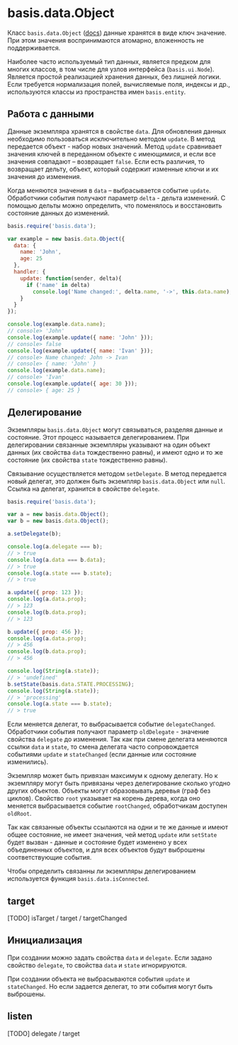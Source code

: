 # basis.data.Object

Класс `basis.data.Object` ([docs](http://basisjs.com/docs#basis.data.Object)) данные хранятся в виде ключ значение. При этом значения воспринимаются атомарно, вложенность не поддерживается.

Наиболее часто используемый тип данных, является предком для многих классов, в том числе для узлов интерфейса (`basis.ui.Node`). Является простой реализацией хранения данных, без лишней логики. Если требуется нормализация полей, вычисляемые поля, индексы и др., используются классы из пространства имен `basis.entity`.

## Работа с данными

Данные экземпляра хранятся в свойстве `data`. Для обновления данных необходимо пользоваться исключительно методом `update`. В метод передается объект - набор новых значений. Метод `update` сравнивает значения ключей в переданном объекте с имеющимися, и если все значения совпадают – возвращает `false`. Если есть различия, то возвращает дельту, объект, который содержит изменные ключи и их значения до изменения.

Когда меняются значения в `data` – выбрасывается событие `update`. Обработчики события получают параметр `delta` - дельта изменений. С помощью дельты можно определить, что поменялось и восстановить состояние данных до изменений.

```js
basis.require('basis.data');

var example = new basis.data.Object({
  data: {
    name: 'John',
    age: 25
  },
  handler: {
    update: function(sender, delta){
      if ('name' in delta)
        console.log('Name changed:', delta.name, '->', this.data.name);
    }
  }
});

console.log(example.data.name);
// console> 'John'
console.log(example.update({ name: 'John' }));
// console> false
console.log(example.update({ name: 'Ivan' }));
// console> Name changed: John -> Ivan
// console> { name: 'John' }
console.log(example.data.name);
// console> 'Ivan'
console.log(example.update({ age: 30 }));
// console> { age: 25 }
```

## Делегирование

Экземпляры `basis.data.Object` могут связываться, разделяя данные и состояние. Этот процесс называется делегированием. При делегировании связанные экземпляры указывают на один объект данных (их свойства `data` тождественно равны), и имеют одно и то же состояние (их свойства `state` тождественно равны).

Связывание осуществляется методом `setDelegate`. В метод передается новый делегат, это должен быть экземпляр `basis.data.Object` или `null`. Ссылка на делегат, хранится в свойстве `delegate`.

```js
basis.require('basis.data');

var a = new basis.data.Object();
var b = new basis.data.Object();

a.setDelegate(b);

console.log(a.delegate === b);
// > true
console.log(a.data === b.data);
// > true
console.log(a.state === b.state);
// > true

a.update({ prop: 123 });
console.log(a.data.prop);
// > 123
console.log(b.data.prop);
// > 123

b.update({ prop: 456 });
console.log(a.data.prop);
// > 456
console.log(b.data.prop);
// > 456

console.log(String(a.state));
// > 'undefined'
b.setState(basis.data.STATE.PROCESSING);
console.log(String(a.state));
// > 'processing'
console.log(a.state === b.state);
// > true
```

Если меняется делегат, то выбрасывается событие `delegateChanged`. Обработчики события получают параметр `oldDelegate` - значение свойства `delegate` до изменения. Так как при смене делегата меняются ссылки `data` и `state`, то смена делегата часто сопровождается событиями `update` и `stateChanged` (если данные или состояние изменились).

Экземпляр может быть привязан максимум к одному делегату. Но к экземпляру могут быть привязаны через делегирование сколько угодно других объектов. Объекты могут образовывать деревья (граф без циклов). Свойство `root` указывает на корень дерева, когда оно меняется выбрасывается событие `rootChanged`, обработчикам доступен `oldRoot`.

Так как связанные объекты ссылаются на одни и те же данные и имеют общее состояние, не имеет значения, чей метод `update` или `setState` будет вызван - данные и состояние будет изменено у всех объединенных объектов, и для всех объектов будут выброшены соответствующие события.

Чтобы определить связанны ли экземпляры делегированием используется функция `basis.data.isConnected`.

## target

[TODO] isTarget / target / targetChanged

## Инициализация

При создании можно задать свойства `data` и `delegate`. Если задано свойство `delegate`, то свойства `data` и `state` игнорируются.

При создании объекта не выбрасываются события `update` и `stateChanged`. Но если задается делегат, то эти события могут быть выброшены.

## listen

[TODO] delegate / target
